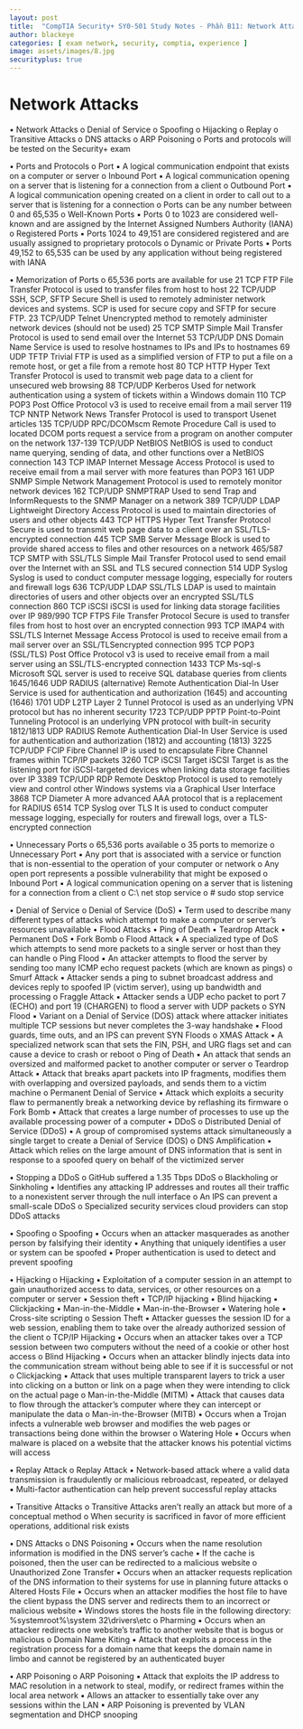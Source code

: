 ```yaml
---
layout: post
title:  "CompTIA Security+ SY0-501 Study Notes - Phần B11: Network Attacks"
author: blackeye
categories: [ exam network, security, comptia, experience ]
image: assets/images/8.jpg
securityplus: true
---
```


# Network Attacks
• Network Attacks
    o Denial of Service
    o Spoofing
    o Hijacking
    o Replay
    o Transitive Attacks
    o DNS attacks
    o ARP Poisoning
    o Ports and protocols will be tested on the Security+ exam

• Ports and Protocols
    o Port
        ▪ A logical communication endpoint that exists on a computer or server
        o Inbound Port
        ▪ A logical communication opening on a server that is listening for a
        connection from a client
    o Outbound Port
        ▪ A logical communication opening created on a client in order to call out
        to a server that is listening for a connection
    o Ports can be any number between 0 and 65,535
    o Well-Known Ports
        ▪ Ports 0 to 1023 are considered well-known and are assigned by the
        Internet Assigned Numbers Authority (IANA)
    o Registered Ports
        ▪ Ports 1024 to 49,151 are considered registered and are usually assigned
        to proprietary protocols
    o Dynamic or Private Ports
        ▪ Ports 49,152 to 65,535 can be used by any application without being
        registered with IANA

• Memorization of Ports
    o 65,536 ports are available for use
21 TCP FTP File Transfer Protocol is used to transfer files from host to host
22 TCP/UDP SSH, SCP, SFTP Secure Shell is used to remotely administer network devices and systems. SCP is used for
secure copy and SFTP for secure FTP.
23 TCP/UDP Telnet Unencrypted method to remotely administer network devices (should not be used)
25 TCP SMTP Simple Mail Transfer Protocol is used to send email over the Internet
53 TCP/UDP DNS Domain Name Service is used to resolve hostnames to IPs and IPs to hostnames
69 UDP TFTP Trivial FTP is used as a simplified version of FTP to put a file on a remote host, or get a file
from a remote host
80 TCP HTTP Hyper Text Transfer Protocol is used to transmit web page data to a client for unsecured web
browsing
88 TCP/UDP Kerberos Used for network authentication using a system of tickets within a Windows domain
110 TCP POP3 Post Office Protocol v3 is used to receive email from a mail server
119 TCP NNTP Network News Transfer Protocol is used to transport Usenet articles
135 TCP/UDP RPC/DCOMscm
Remote Procedure Call is used to located DCOM ports request a service from a program on
another computer on the network
137-139
TCP/UDP
NetBIOS NetBIOS is used to conduct name querying, sending of data, and other functions over a
NetBIOS connection
143 TCP IMAP Internet Message Access Protocol is used to receive email from a mail server with more
features than POP3
161 UDP SNMP Simple Network Management Protocol is used to remotely monitor network devices
162 TCP/UDP SNMPTRAP Used to send Trap and InformRequests to the SNMP Manager on a network
389 TCP/UDP LDAP Lightweight Directory Access Protocol is used to maintain directories of users and other
objects
443 TCP HTTPS Hyper Text Transfer Protocol Secure is used to transmit web page data to a client over an
SSL/TLS-encrypted connection
445 TCP SMB Server Message Block is used to provide shared access to files and other resources on a
network
465/587 TCP SMTP with
SSL/TLS
Simple Mail Transfer Protocol used to send email over the Internet with an SSL and TLS
secured connection
514 UDP Syslog Syslog is used to conduct computer message logging, especially for routers and firewall logs
636 TCP/UDP LDAP SSL/TLS LDAP is used to maintain directories of users and other objects over an encrypted SSL/TLS
connection
860 TCP iSCSI iSCSI is used for linking data storage facilities over IP
989/990 TCP FTPS File Transfer Protocol Secure is used to transfer files from host to host over an encrypted
connection
993 TCP IMAP4 with
SSL/TLS
Internet Message Access Protocol is used to receive email from a mail server over an SSL/TLSencrypted connection
995 TCP POP3
(SSL/TLS)
Post Office Protocol v3 is used to receive email from a mail server using an SSL/TLS-encrypted
connection
1433 TCP Ms-sql-s Microsoft SQL server is used to receive SQL database queries from clients
1645/1646
UDP
RADIUS
(alternative)
Remote Authentication Dial-In User Service is used for authentication and authorization
(1645) and accounting (1646)
1701 UDP L2TP Layer 2 Tunnel Protocol is used as an underlying VPN protocol but has no inherent security
1723 TCP/UDP PPTP Point-to-Point Tunneling Protocol is an underlying VPN protocol with built-in security
1812/1813
UDP
RADIUS Remote Authentication Dial-In User Service is used for authentication and authorization
(1812) and accounting (1813)
3225 TCP/UDP FCIP Fibre Channel IP is used to encapsulate Fibre Channel frames within TCP/IP packets
3260 TCP iSCSI Target iSCSI Target is as the listening port for iSCSI-targeted devices when linking data storage
facilities over IP
3389 TCP/UDP RDP Remote Desktop Protocol is used to remotely view and control other Windows systems via a
Graphical User Interface
3868 TCP Diameter A more advanced AAA protocol that is a replacement for RADIUS
6514 TCP Syslog over
TLS
It is used to conduct computer message logging, especially for routers and firewall logs, over
a TLS-encrypted connection

• Unnecessary Ports
    o 65,536 ports available
    o 35 ports to memorize
    o Unnecessary Port
        ▪ Any port that is associated with a service or function that is non-essential
        to the operation of your computer or network
    o Any open port represents a possible vulnerability that might be exposed
    o Inbound Port
        ▪ A logical communication opening on a server that is listening for a
        connection from a client
    o C:\ net stop service
    o # sudo stop service
    
• Denial of Service
    o Denial of Service (DoS)
        ▪ Term used to describe many different types of attacks which attempt to
        make a computer or server’s resources unavailable
            • Flood Attacks
            • Ping of Death
            • Teardrop Attack
            • Permanent DoS
            • Fork Bomb
    o Flood Attack
        ▪ A specialized type of DoS which attempts to send more packets to a
        single server or host than they can handle
    o Ping Flood
        ▪ An attacker attempts to flood the server by sending too many ICMP echo
        request packets (which are known as pings)
    o Smurf Attack
        ▪ Attacker sends a ping to subnet broadcast address and devices reply to
        spoofed IP (victim server), using up bandwidth and processing
    o Fraggle Attack
        ▪ Attacker sends a UDP echo packet to port 7 (ECHO) and port 19
        (CHARGEN) to flood a server with UDP packets
    o SYN Flood
        ▪ Variant on a Denial of Service (DOS) attack where attacker initiates
        multiple TCP sessions but never completes the 3-way handshake
        ▪ Flood guards, time outs, and an IPS can prevent SYN Floods
    o XMAS Attack
        ▪ A specialized network scan that sets the FIN, PSH, and URG flags set and
        can cause a device to crash or reboot
    o Ping of Death
        ▪ An attack that sends an oversized and malformed packet to another
        computer or server
    o Teardrop Attack
        ▪ Attack that breaks apart packets into IP fragments, modifies them with
        overlapping and oversized payloads, and sends them to a victim machine
    o Permanent Denial of Service
        ▪ Attack which exploits a security flaw to permanently break a networking
        device by reflashing its firmware
    o Fork Bomb
        ▪ Attack that creates a large number of processes to use up the available
        processing power of a computer
• DDoS
    o Distributed Denial of Service (DDoS)
        ▪ A group of compromised systems attack simultaneously a single target to
        create a Denial of Service (DOS)
    o DNS Amplification
        ▪ Attack which relies on the large amount of DNS information that is sent in
        response to a spoofed query on behalf of the victimized server

• Stopping a DDoS
    o GitHub suffered a 1.35 Tbps DDoS
    o Blackholing or Sinkholing
        ▪ Identifies any attacking IP addresses and routes all their traffic to a nonexistent server through the null interface
    o An IPS can prevent a small-scale DDoS
    o Specialized security services cloud providers can stop DDoS attacks

• Spoofing
    o Spoofing
        ▪ Occurs when an attacker masquerades as another person by falsifying
        their identity
        ▪ Anything that uniquely identifies a user or system can be spoofed
        ▪ Proper authentication is used to detect and prevent spoofing

• Hijacking
    o Hijacking
        ▪ Exploitation of a computer session in an attempt to gain unauthorized
        access to data, services, or other resources on a computer or server
        ▪ Session theft
        ▪ TCP/IP hijacking
        ▪ Blind hijacking
        ▪ Clickjacking
        ▪ Man-in-the-Middle
        ▪ Man-in-the-Browser
        ▪ Watering hole
        ▪ Cross-site scripting
    o Session Theft
        ▪ Attacker guesses the session ID for a web session, enabling them to take
        over the already authorized session of the client
    o TCP/IP Hijacking
        ▪ Occurs when an attacker takes over a TCP session between two
        computers without the need of a cookie or other host access
    o Blind Hijacking
        ▪ Occurs when an attacker blindly injects data into the communication
        stream without being able to see if it is successful or not
    o Clickjacking
        ▪ Attack that uses multiple transparent layers to trick a user into clicking on a button or link on a page when they were intending to click on the actual page
    o Man-in-the-Middle (MITM)
        ▪ Attack that causes data to flow through the attacker’s computer where
        they can intercept or manipulate the data
    o Man-in-the-Browser (MITB)
        ▪ Occurs when a Trojan infects a vulnerable web browser and modifies the
        web pages or transactions being done within the browser
    o Watering Hole
        ▪ Occurs when malware is placed on a website that the attacker knows his
        potential victims will access

• Replay Attack
    o Replay Attack
        ▪ Network-based attack where a valid data transmission is fraudulently or
        malicious rebroadcast, repeated, or delayed
        ▪ Multi-factor authentication can help prevent successful replay attacks

• Transitive Attacks
    o Transitive Attacks aren’t really an attack but more of a conceptual method
    o When security is sacrificed in favor of more efficient operations, additional risk exists

• DNS Attacks
    o DNS Poisoning
        ▪ Occurs when the name resolution information is modified in the DNS
        server’s cache
        ▪ If the cache is poisoned, then the user can be redirected to a malicious
        website
    o Unauthorized Zone Transfer
        ▪ Occurs when an attacker requests replication of the DNS information to
        their systems for use in planning future attacks
    o Altered Hosts File
        ▪ Occurs when an attacker modifies the host file to have the client bypass
        the DNS server and redirects them to an incorrect or malicious website
        ▪ Windows stores the hosts file in the following directory:
        \%systemroot%\system 32\drivers\etc
    o Pharming
        ▪ Occurs when an attacker redirects one website’s traffic to another
        website that is bogus or malicious
    o Domain Name Kiting
        ▪ Attack that exploits a process in the registration process for a domain
        name that keeps the domain name in limbo and cannot be registered by
        an authenticated buyer

• ARP Poisoning
    o ARP Poisoning
        ▪ Attack that exploits the IP address to MAC resolution in a network to
        steal, modify, or redirect frames within the local area network
        ▪ Allows an attacker to essentially take over any sessions within the LAN
        ▪ ARP Poisoning is prevented by VLAN segmentation and DHCP snooping